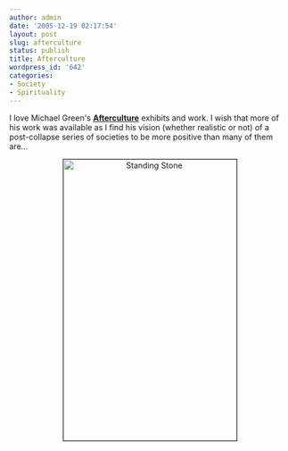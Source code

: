 ```yaml
---
author: admin
date: '2005-12-19 02:17:54'
layout: post
slug: afterculture
status: publish
title: Afterculture
wordpress_id: '642'
categories:
- Society
- Spirituality
---
```

I love Michael Green's <strong><a href="http://art.afterculture.org/">Afterculture</a></strong> exhibits and work. I wish that more of his work was available as I find his vision (whether realistic or not) of a post-collapse series of societies to be more positive than many of them are...
<p align="center"><img src="http://www.arcanology.com/images/Standing-stone-painted.jpg" alt="Standing Stone" border="1" height="504" width="311" /></p>
